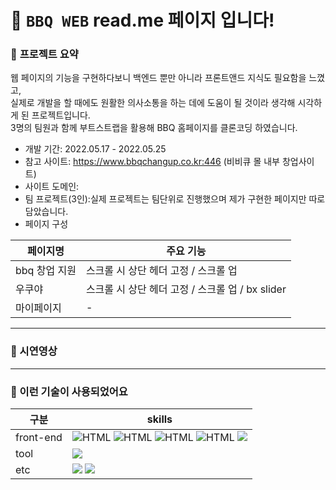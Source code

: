# 👋 `BBQ WEB` read.me 페이지 입니다!

### 🤗 **프로젝트 요약**


웹 페이지의 기능을 구현하다보니 백엔드 뿐만 아니라 프론트앤드 지식도 필요함을 느꼈고, <br>실제로 개발을 할 때에도 원활한 의사소통을 하는 데에 도움이 될 것이라 생각해 시각하게 된 프로젝트입니다. <br>
3명의 팀원과 함께 부트스트랩을 활용해 BBQ 홈페이지를 클론코딩 하였습니다. <br>

- 개발 기간: 2022.05.17 - 2022.05.25
- 참고 사이트: https://www.bbqchangup.co.kr:446 (비비큐 몰 내부 창업사이트)
- 사이트 도메인: 
- 팀 프로젝트(3인):실제 프로젝트는 팀단위로 진행했으며 제가 구현한 페이지만 따로 담았습니다.
- 페이지 구성 

| 페이지명 | 주요 기능|
| --- | --- |
| bbq 창업 지원 |스크롤 시 상단 헤더 고정 / 스크롤 업| |
| 우쿠야 | 스크롤 시 상단 헤더 고정 / 스크롤 업 / bx slider |
| 마이페이지 | - |

  
---
### **🤗 시연영상**

---
### **🤗 이런 기술이 사용되었어요**
| 구분 | skills 
| --- | --- |
| front-end | <img alt="HTML" src ="https://img.shields.io/badge/Html-E34F26.svg?&style=for-the-badge&logo=HTML5&logoColor=white"/> <img alt="HTML" src ="https://img.shields.io/badge/CSS3-FF9933.svg?&style=for-the-badge&logo=CSS3&logoColor=white"/> <img alt="HTML" src ="https://img.shields.io/badge/JavaScript-F7DF1E.svg?&style=for-the-badge&logo=JAVASCRIPT&logoColor=white"/> <img alt="HTML" src ="https://img.shields.io/badge/JQuery-0769AD.svg?&style=for-the-badge&logo=JQUERY&logoColor=white"/>   <img src="https://img.shields.io/badge/bootstrap-7952B3?style=for-the-badge&logo=bootstrap&logoColor=white">|
| tool |<img src="https://img.shields.io/badge/Vscode-007396?style=for-the-badge&logo=&logoColor=white"> |
| etc |<img src="https://img.shields.io/badge/EC2-FF9900?style=for-the-badge&logo=Amazon&logoColor=white">   <img src="https://img.shields.io/badge/apache tomcat-F8DC75?style=for-the-badge&logo=apachetomcat&logoColor=white">







 




